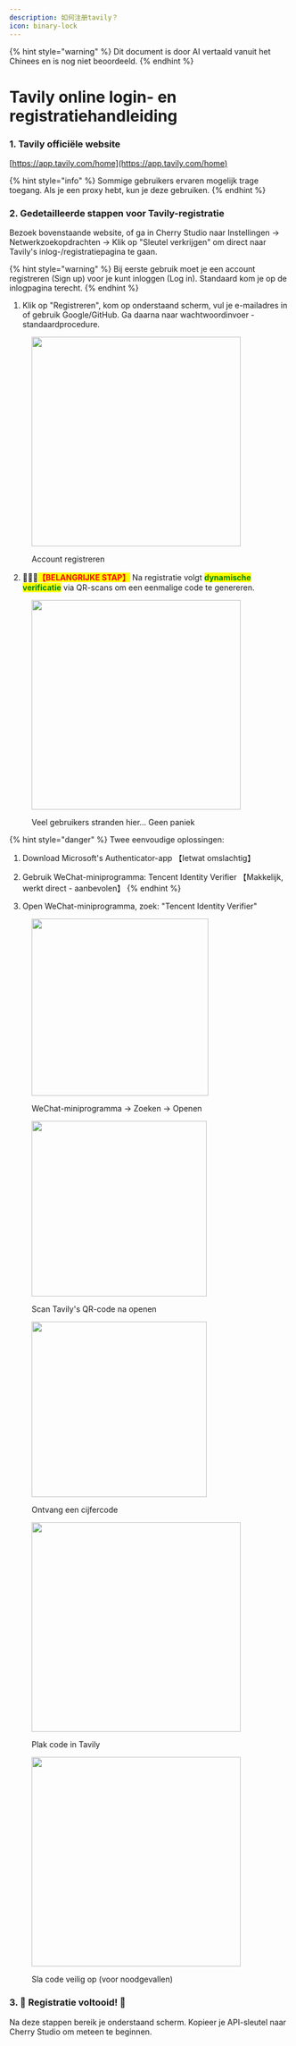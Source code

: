 ```yaml
---
description: 如何注册tavily？
icon: binary-lock
---
```


{% hint style="warning" %}
Dit document is door AI vertaald vanuit het Chinees en is nog niet beoordeeld.
{% endhint %}

# Tavily online login- en registratiehandleiding

### 1. Tavily officiële website

[https://app.tavily.com/home](https://app.tavily.com/home)

{% hint style="info" %}
Sommige gebruikers ervaren mogelijk trage toegang. Als je een proxy hebt, kun je deze gebruiken.
{% endhint %}

### 2. Gedetailleerde stappen voor Tavily-registratie

Bezoek bovenstaande website, of ga in Cherry Studio naar Instellingen → Netwerkzoekopdrachten → Klik op "Sleutel verkrijgen" om direct naar Tavily's inlog-/registratiepagina te gaan.

{% hint style="warning" %}
Bij eerste gebruik moet je een account registreren (Sign up) voor je kunt inloggen (Log in). Standaard kom je op de inlogpagina terecht.
{% endhint %}

1. Klik op "Registreren", kom op onderstaand scherm, vul je e-mailadres in of gebruik Google/GitHub. Ga daarna naar wachtwoordinvoer - standaardprocedure.

<figure><img src="../../.gitbook/assets/image (117).png" alt="" width="375"><figcaption><p>Account registreren</p></figcaption></figure>

2. 🚨🚨🚨<mark style="color:red;">**【BELANGRIJKE STAP】**</mark> Na registratie volgt <mark style="color:green;">**dynamische verificatie**</mark> via QR-scans om een eenmalige code te genereren.

<figure><img src="../../.gitbook/assets/image (118).png" alt="" width="375"><figcaption><p>Veel gebruikers stranden hier... Geen paniek</p></figcaption></figure>

{% hint style="danger" %}
Twee eenvoudige oplossingen:

1. Download Microsoft's Authenticator-app 【Ietwat omslachtig】
2. Gebruik WeChat-miniprogramma: Tencent Identity Verifier 【Makkelijk, werkt direct - aanbevolen】
{% endhint %}

3. Open WeChat-miniprogramma, zoek: "Tencent Identity Verifier"

<figure><img src="../../.gitbook/assets/image (119).png" alt="" width="317"><figcaption><p>WeChat-miniprogramma → Zoeken → Openen</p></figcaption></figure>

<figure><img src="../../.gitbook/assets/image (120).png" alt="" width="314"><figcaption><p>Scan Tavily's QR-code na openen</p></figcaption></figure>

<figure><img src="../../.gitbook/assets/image (123).png" alt="" width="314"><figcaption><p>Ontvang een cijfercode</p></figcaption></figure>

<figure><img src="../../.gitbook/assets/image (122).png" alt="" width="375"><figcaption><p>Plak code in Tavily</p></figcaption></figure>

<figure><img src="../../.gitbook/assets/image (124).png" alt="" width="375"><figcaption><p>Sla code veilig op (voor noodgevallen)</p></figcaption></figure>

### 3. 🎉 Registratie voltooid! 🎉

Na deze stappen bereik je onderstaand scherm. Kopieer je API-sleutel naar Cherry Studio om meteen te beginnen.

<figure><img src="../../.gitbook/assets/image (114).png" alt=""><figcaption></figcaption></figure>